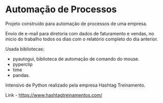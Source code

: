 # Automação de Processos 
Projeto construído para automação de processos de uma empresa.

Envio de e-mail para diretoria com dados de faturamento e vendas, no inicio do trabalho todos os dias com o relatório completo do dia anterior.

Usada bibliotecas:
- pyautogui, biblioteca de automação de comando do mouse.
- pyperclip
- time 
- pandas. 
 
 Intensivo de Python realizado pela empresa Hashtag Treinamento.
 
 Link - https://www.hashtagtreinamentos.com/
